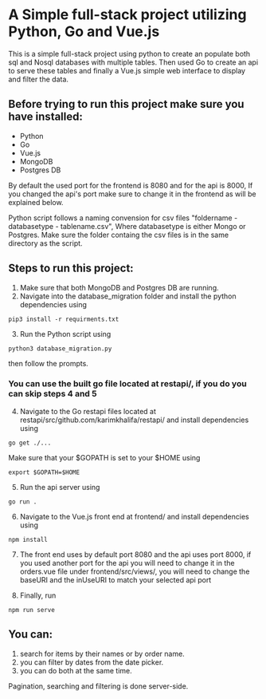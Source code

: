 # A Simple full-stack project utilizing Python, Go and Vue.js

This is a simple full-stack project using python to create an populate both sql and Nosql databases with multiple tables. Then used Go to create an api to serve these tables and finally a Vue.js simple web interface to display and filter the data.

## Before trying to run this project make sure you have installed:
- Python
- Go
- Vue.js
- MongoDB 
- Postgres DB

By default the used port for the frontend is 8080 and for the api is 8000, If you changed the api's port make sure to change it in the frontend as will be explained below.

Python script follows a naming convension for csv files "foldername - databasetype - tablename.csv", Where databasetype is either Mongo or Postgres. Make sure the folder containg the csv files is in the same directory as the script.

## Steps to run this project:
1) Make sure that both MongoDB and Postgres DB are running.
2) Navigate into the database_migration folder and install the python dependencies using 
```
pip3 install -r requirments.txt
```
3) Run the Python script using
```
python3 database_migration.py
```
then follow the prompts.

### You can use the built go file located at restapi/, if you do you can skip steps 4 and 5

4) Navigate to the Go restapi files located at restapi/src/github.com/karimkhalifa/restapi/ and install dependencies using
```
go get ./...
```
Make sure that your $GOPATH is set to your $HOME using
```
export $GOPATH=$HOME
```
5) Run the api server using
```
go run .
```
6) Navigate to the Vue.js front end at frontend/ and install dependencies using
```
npm install
```
7) The front end uses by default port 8080 and the api uses port 8000, if you used another port for the api you will need to change it in the orders.vue file under frontend/src/views/, you will need to change the baseURI and the inUseURI to match your selected api port

8) Finally, run
```
npm run serve
```
## You can:
1) search for items by their names or by order name. 
2) you can filter by dates from the date picker.
3) you can do both at the same time.

Pagination, searching and filtering is done server-side.
